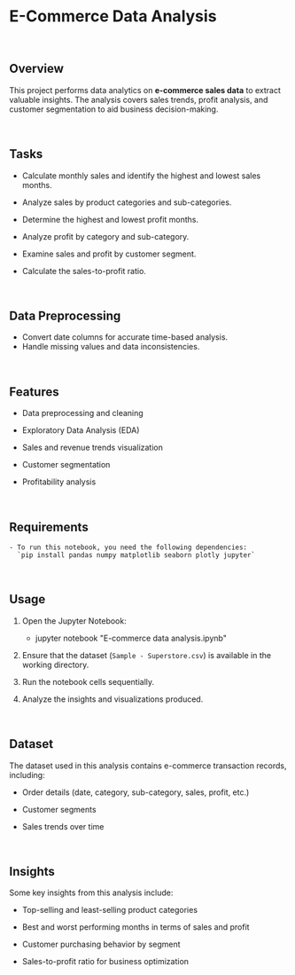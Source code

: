 # E-Commerce Data Analysis

<br>

## Overview

This project performs data analytics on **e-commerce sales data** to extract valuable insights. The analysis covers sales trends, profit analysis, and customer segmentation to aid business decision-making.

<br>

## Tasks

  - Calculate monthly sales and identify the highest and lowest sales months.

  - Analyze sales by product categories and sub-categories.

  - Determine the highest and lowest profit months.

  - Analyze profit by category and sub-category.

  - Examine sales and profit by customer segment.

  - Calculate the sales-to-profit ratio.

<br>

## Data Preprocessing

  - Convert date columns for accurate time-based analysis.
  - Handle missing values and data inconsistencies.

<br>

## Features

  - Data preprocessing and cleaning

  - Exploratory Data Analysis (EDA)

  - Sales and revenue trends visualization

  - Customer segmentation

  - Profitability analysis

<br>

## Requirements

    - To run this notebook, you need the following dependencies:
      `pip install pandas numpy matplotlib seaborn plotly jupyter` 

<br>

## Usage

1. Open the Jupyter Notebook:

     - jupyter notebook "E-commerce data analysis.ipynb"

2. Ensure that the dataset (`Sample - Superstore.csv`) is available in the working directory.

3. Run the notebook cells sequentially.

4. Analyze the insights and visualizations produced.

<br>

## Dataset

The dataset used in this analysis contains e-commerce transaction records, including:

  - Order details (date, category, sub-category, sales, profit, etc.)

  - Customer segments

  - Sales trends over time

<br>

## Insights

Some key insights from this analysis include:

  - Top-selling and least-selling product categories

  - Best and worst performing months in terms of sales and profit

  - Customer purchasing behavior by segment

  - Sales-to-profit ratio for business optimization

<br>



